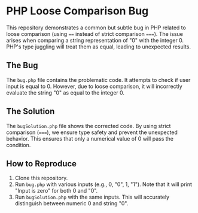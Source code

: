 # PHP Loose Comparison Bug

This repository demonstrates a common but subtle bug in PHP related to loose comparison (using `==` instead of strict comparison `===`).  The issue arises when comparing a string representation of "0" with the integer 0.  PHP's type juggling will treat them as equal, leading to unexpected results.

## The Bug

The `bug.php` file contains the problematic code.  It attempts to check if user input is equal to 0. However, due to loose comparison, it will incorrectly evaluate the string "0" as equal to the integer 0. 

## The Solution

The `bugSolution.php` file shows the corrected code. By using strict comparison (`===`), we ensure type safety and prevent the unexpected behavior. This ensures that only a numerical value of 0 will pass the condition.

## How to Reproduce

1. Clone this repository.
2. Run `bug.php` with various inputs (e.g., 0, "0", 1, "1"). Note that it will print "Input is zero" for both 0 and "0".
3. Run `bugSolution.php` with the same inputs.  This will accurately distinguish between numeric 0 and string "0".
